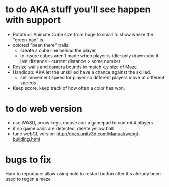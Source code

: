 
# to do AKA stuff you'll see happen with support
- Rotate or Animate Cube size from huge to small to show where the "green pad" is.
- colored "been there" trails.
   - create a cube line behind the player
   - to insure cubes aren't made when player is idle: only draw cube if last distance - current distance > some number
- Resize walls and camera bounds to match x,y size of Maze.
- Handicap: AKA let the unskilled have a chance against the skilled.
   - set movement speed for player so different players move at different speeds
- Keep score. keep track of how often a color has won.

# to do web version
- use WASD, arrow keys, mouse and a gamepad to control 4 players
- if no game pads are detected, delete yellow ball
- tune webGL version http://docs.unity3d.com/Manual/webgl-building.html

# bugs to fix
Hard to repoduce: allow using hold to restart button after it's already been used to regen a maze
